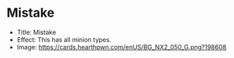 # Mistake
- Title:  Mistake
- Effect:  This has all minion types.
- Image:  https://cards.hearthpwn.com/enUS/BG_NX2_050_G.png?198608
